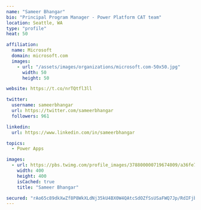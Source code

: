 ```yaml
---
name: "Sameer Bhangar"
bio: "Principal Program Manager - Power Platform CAT team"
location: Seattle, WA
type: "profile"
heat: 50

affiliation:
  name: Microsoft
  domain: microsoft.com
  images:
    - url: "/assets/images/organizations/microsoft.com-50x50.jpg"
      width: 50
      height: 50

website: https://t.co/nrTQtfl3ll

twitter:
  username: sameerbhangar
  url: https://twitter.com/sameerbhangar
  followers: 961

linkedin:
  url: https://www.linkedin.com/in/sameerbhangar

topics:
  - Power Apps

images:
  - url: https://pbs.twimg.com/profile_images/378800000719674009/a36fe7ddfab1778b76e5793772e43798_400x400.jpeg
    width: 400
    height: 400
    isCached: true
    title: "Sameer Bhangar"

secured: "rAo65c89dkXwZf8P8WkXLdNj35kU4BX0W4QAtcSdOZfSsUSaFWQ7Jp/RdIFjbRkY9MHVOfC2pYtHdEujsxbjynT7cP3qLamxoQj+fKltY9jMgptmD8ZcA1WqJgelN+S96yIv5JaNDIh/qhLbnTCU2lAUsNUvkf74DGZalzY/nCvYk6NTYf8FgzkrP9UBrh20qsbmaYUgNrgj6DDxk1td/S1SVcgLPqkC3Nnorbq3XHfZpP6FUdZaNufWZsaZqQ0l3GHECX12G7dJSMPXE/c0nnKxT6P4GVDvwm1rMnpFxiA09XYvTlQr38SfRvrgjqkStE4ZKItvsG5wnKvSKoWk9QUbINvS9VQIzKFRngW7CHPBacSpxSfSPw5iVm8i8dQDuJRcJQ0BKVd48/TFUMaEKg==;R+UQehIEiEtZ5vMnKTC3UA=="
---
```


